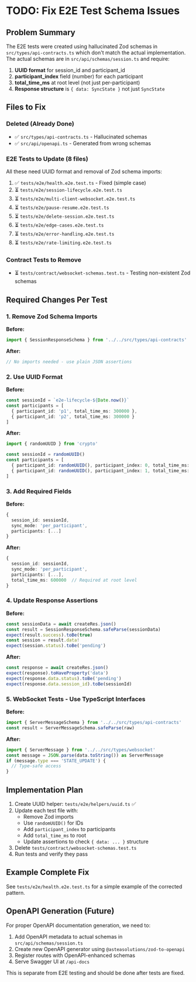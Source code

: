 # TODO: Fix E2E Test Schema Issues

## Problem Summary

The E2E tests were created using hallucinated Zod schemas in `src/types/api-contracts.ts` which don't match the actual implementation. The actual schemas are in `src/api/schemas/session.ts` and require:

1. **UUID format** for session_id and participant_id
2. **participant_index** field (number) for each participant
3. **total_time_ms** at root level (not just per-participant)
4. **Response structure** is `{ data: SyncState }` not just `SyncState`

## Files to Fix

### Deleted (Already Done)
- ✅ `src/types/api-contracts.ts` - Hallucinated schemas
- ✅ `src/api/openapi.ts` - Generated from wrong schemas

### E2E Tests to Update (8 files)
All these need UUID format and removal of Zod schema imports:

1. ✅ `tests/e2e/health.e2e.test.ts` - Fixed (simple case)
2. ⏳ `tests/e2e/session-lifecycle.e2e.test.ts`
3. ⏳ `tests/e2e/multi-client-websocket.e2e.test.ts`
4. ⏳ `tests/e2e/pause-resume.e2e.test.ts`
5. ⏳ `tests/e2e/delete-session.e2e.test.ts`
6. ⏳ `tests/e2e/edge-cases.e2e.test.ts`
7. ⏳ `tests/e2e/error-handling.e2e.test.ts`
8. ⏳ `tests/e2e/rate-limiting.e2e.test.ts`

### Contract Tests to Remove
- ⏳ `tests/contract/websocket-schemas.test.ts` - Testing non-existent Zod schemas

## Required Changes Per Test

### 1. Remove Zod Schema Imports

**Before:**
```typescript
import { SessionResponseSchema } from '../../src/types/api-contracts'
```

**After:**
```typescript
// No imports needed - use plain JSON assertions
```

### 2. Use UUID Format

**Before:**
```typescript
const sessionId = `e2e-lifecycle-${Date.now()}`
const participants = [
  { participant_id: 'p1', total_time_ms: 300000 },
  { participant_id: 'p2', total_time_ms: 300000 }
]
```

**After:**
```typescript
import { randomUUID } from 'crypto'

const sessionId = randomUUID()
const participants = [
  { participant_id: randomUUID(), participant_index: 0, total_time_ms: 300000 },
  { participant_id: randomUUID(), participant_index: 1, total_time_ms: 300000 }
]
```

### 3. Add Required Fields

**Before:**
```typescript
{
  session_id: sessionId,
  sync_mode: 'per_participant',
  participants: [...]
}
```

**After:**
```typescript
{
  session_id: sessionId,
  sync_mode: 'per_participant',
  participants: [...],
  total_time_ms: 600000  // Required at root level
}
```

### 4. Update Response Assertions

**Before:**
```typescript
const sessionData = await createRes.json()
const result = SessionResponseSchema.safeParse(sessionData)
expect(result.success).toBe(true)
const session = result.data!
expect(session.status).toBe('pending')
```

**After:**
```typescript
const response = await createRes.json()
expect(response).toHaveProperty('data')
expect(response.data.status).toBe('pending')
expect(response.data.session_id).toBe(sessionId)
```

### 5. WebSocket Tests - Use TypeScript Interfaces

**Before:**
```typescript
import { ServerMessageSchema } from '../../src/types/api-contracts'
const result = ServerMessageSchema.safeParse(raw)
```

**After:**
```typescript
import { ServerMessage } from '../../src/types/websocket'
const message = JSON.parse(data.toString()) as ServerMessage
if (message.type === 'STATE_UPDATE') {
  // Type-safe access
}
```

## Implementation Plan

1. Create UUID helper: `tests/e2e/helpers/uuid.ts` ✅
2. Update each test file with:
   - Remove Zod imports
   - Use `randomUUID()` for IDs
   - Add `participant_index` to participants
   - Add `total_time_ms` to root
   - Update assertions to check `{ data: ... }` structure
3. Delete `tests/contract/websocket-schemas.test.ts`
4. Run tests and verify they pass

## Example Complete Fix

See `tests/e2e/health.e2e.test.ts` for a simple example of the corrected pattern.

## OpenAPI Generation (Future)

For proper OpenAPI documentation generation, we need to:
1. Add OpenAPI metadata to actual schemas in `src/api/schemas/session.ts`
2. Create new OpenAPI generator using `@asteasolutions/zod-to-openapi`
3. Register routes with OpenAPI-enhanced schemas
4. Serve Swagger UI at `/api-docs`

This is separate from E2E testing and should be done after tests are fixed.
